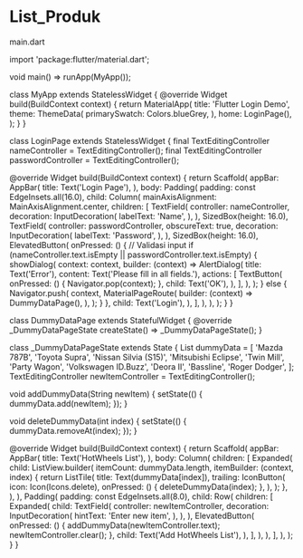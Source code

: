 # List_Produk
main.dart

import 'package:flutter/material.dart';

void main() => runApp(MyApp());

class MyApp extends StatelessWidget {
  @override
  Widget build(BuildContext context) {
    return MaterialApp(
      title: 'Flutter Login Demo',
      theme: ThemeData(
        primarySwatch: Colors.blueGrey,
      ),
      home: LoginPage(),
    );
  }
}

class LoginPage extends StatelessWidget {
  final TextEditingController nameController = TextEditingController();
  final TextEditingController passwordController = TextEditingController();

  @override
  Widget build(BuildContext context) {
    return Scaffold(
      appBar: AppBar(
        title: Text('Login Page'),
      ),
      body: Padding(
        padding: const EdgeInsets.all(16.0),
        child: Column(
          mainAxisAlignment: MainAxisAlignment.center,
          children: [
            TextField(
              controller: nameController,
              decoration: InputDecoration(
                labelText: 'Name',
              ),
            ),
            SizedBox(height: 16.0),
            TextField(
              controller: passwordController,
              obscureText: true,
              decoration: InputDecoration(
                labelText: 'Password',
              ),
            ),
            SizedBox(height: 16.0),
            ElevatedButton(
              onPressed: () {
                // Validasi input
                if (nameController.text.isEmpty ||
                    passwordController.text.isEmpty) {
                  showDialog(
                    context: context,
                    builder: (context) => AlertDialog(
                      title: Text('Error'),
                      content: Text('Please fill in all fields.'),
                      actions: [
                        TextButton(
                          onPressed: () {
                            Navigator.pop(context);
                          },
                          child: Text('OK'),
                        ),
                      ],
                    ),
                  );
                } else {
                  Navigator.push(
                    context,
                    MaterialPageRoute(
                      builder: (context) => DummyDataPage(),
                    ),
                  );
                }
              },
              child: Text('Login'),
            ),
          ],
        ),
      ),
    );
  }
}

class DummyDataPage extends StatefulWidget {
  @override
  _DummyDataPageState createState() => _DummyDataPageState();
}

class _DummyDataPageState extends State<DummyDataPage> {
  List<String> dummyData = [
    'Mazda 787B',
    'Toyota Supra',
    'Nissan Silvia (S15)',
    'Mitsubishi Eclipse',
    'Twin Mill',
    'Party Wagon',
    'Volkswagen ID.Buzz',
    'Deora II',
    'Bassline',
    'Roger Dodger',
  ];
  TextEditingController newItemController = TextEditingController();

  void addDummyData(String newItem) {
    setState(() {
      dummyData.add(newItem);
    });
  }

  void deleteDummyData(int index) {
    setState(() {
      dummyData.removeAt(index);
    });
  }

  @override
  Widget build(BuildContext context) {
    return Scaffold(
      appBar: AppBar(
        title: Text('HotWheels List'),
      ),
      body: Column(
        children: [
          Expanded(
            child: ListView.builder(
              itemCount: dummyData.length,
              itemBuilder: (context, index) {
                return ListTile(
                  title: Text(dummyData[index]),
                  trailing: IconButton(
                    icon: Icon(Icons.delete),
                    onPressed: () {
                      deleteDummyData(index);
                    },
                  ),
                );
              },
            ),
          ),
          Padding(
            padding: const EdgeInsets.all(8.0),
            child: Row(
              children: [
                Expanded(
                  child: TextField(
                    controller: newItemController,
                    decoration: InputDecoration(
                      hintText: 'Enter new item',
                    ),
                  ),
                ),
                ElevatedButton(
                  onPressed: () {
                    addDummyData(newItemController.text);
                    newItemController.clear();
                  },
                  child: Text('Add HotWheels List'),
                ),
              ],
            ),
          ),
        ],
      ),
    );
  }
}
